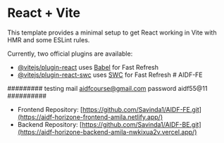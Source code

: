 # React + Vite

This template provides a minimal setup to get React working in Vite with HMR and some ESLint rules.

Currently, two official plugins are available:

- [@vitejs/plugin-react](https://github.com/vitejs/vite-plugin-react/blob/main/packages/plugin-react/README.md) uses [Babel](https://babeljs.io/) for Fast Refresh
- [@vitejs/plugin-react-swc](https://github.com/vitejs/vite-plugin-react-swc) uses [SWC](https://swc.rs/) for Fast Refresh
#   A I D F - F E 
 

 
#########
testing mail
aidfcourse@gmail.com
password
aidf55@11
##########



- Frontend Repository: [https://github.com/Savinda1/AIDF-FE.git](https://aidf-horizone-frontend-amila.netlify.app/)
- Backend Repository: [https://github.com/Savinda1/AIDF-BE.git](https://aidf-horizone-backend-amila-nwkixua2v.vercel.app/)
